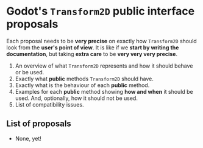 # Godot's `Transform2D` public interface proposals

Each proposal needs to be **very precise**
on exactly how `Transform2D` should look from the **user's point of view**.
It is like if we **start by writing the documentation**, but taking **extra care** to be **very very very precise**.

1. An overview of what `Transform2D` represents and how it should behave or be used.
2. Exactly what **public** methods `Transform2D` should have.
3. Exactly what is the behaviour of each **public** method.
4. Examples for each **public** method showing **how and when** it should be used. And, optionally, how it should not be used.
5. List of compatibility issues.


## List of proposals

* None, yet!


